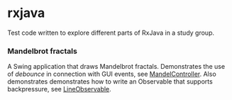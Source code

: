 # rxjava

Test code written to explore different parts of RxJava in a study group.

### Mandelbrot fractals

A Swing application that draws Mandelbrot fractals. Demonstrates the use of *debounce* in connection with GUI events, see
[MandelController](https://github.com/dykstrom/rxjava/blob/master/src/main/java/se/dykstrom/rxjava/swing/mandel/MandelController.java).
Also demonstrates demonstrates how to write an Observable that supports backpressure, see
[LineObservable](https://github.com/dykstrom/rxjava/blob/master/src/main/java/se/dykstrom/rxjava/swing/mandel/LineObservable.java).
